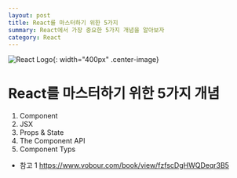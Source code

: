 ```yaml
---
layout: post
title: React를 마스터하기 위한 5가지
summary: React에서 가장 중요한 5가지 개념을 알아보자
category: React
---
```

![React Logo](/asset/img/react/React_logo.png){: width="400px" .center-image}
<br>

# React를 마스터하기 위한 5가지 개념
  1. Component
  2. JSX
  3. Props & State
  4. The Component API
  5. Component Typs

* 참고 1 <https://www.vobour.com/book/view/fzfscDgHWQDeqr3B5>
